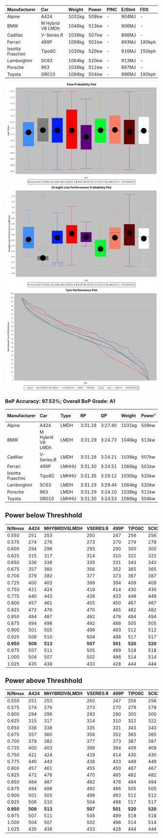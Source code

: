|Manufacturer|Car|Weight|Power|PINC|E/Stint|FDS|
|:-|:-|:-|:-|:-|:-|:-|
|Alpine|A424|1031kg|509kw|-|904MJ|-|
|BMW|M Hybrid V8 LMDh|1046kg|513kw|-|906MJ|-|
|Cadillac|V-Series.R|1038kg|507kw|-|896MJ|-|
|Ferrari|499P|1066kg|501kw|-|893MJ|190kph|
|Issotta Fraschini|Tipo6C|1030kg|520kw|-|916MJ|150kph|
|Lamborghini|SC63|1064kg|520kw|-|913MJ|-|
|Porsche|963|1038kg|511kw|-|897MJ|-|
|Toyota|GR010|1066kg|504kw|-|896MJ|190kph|

![PACECHART](./IMG/AUTO.png)
![STRAIGHTLINEPERFORMANCECHART](./IMG/AUTO_sp.png)
![TYREPERFORMANCECHART](./IMG/AUTO_tw.png)

### BoP Accuracy: 97.53%; Overall BoP Grade: A1
|Manufacturer|Car|Type|RP|QP|Weight|Power¹|Threshhold|PINC|Power²|E/Stint|AVG Vmax|FDS|RDLC|L/Stint|BOP-Grade|ModelAccuracy|ModelPoints|Match%|
|:-|:-|:-|:-|:-|:-|:-|:-|:-|:-|:-|:-|:-|:-|:-|:-|:-|:-|:-|
|Alpine|A424|LMDH|3:31.28|3:27.40|1031kg|509kw|0.0kph|-|509kw|904MJ|329.58kph|-|1.03|12|~A1|81.15%|521|100.00%|
|BMW|M Hybrid V8 LMDh|LMDH|3:31.29|3:24.73|1046kg|513kw|0.0kph|-|513kw|906MJ|324.67kph|-|1.02|12|~A1|98.60%|1690|100.00%|
|Cadillac|V-Series.R|LMDH|3:31.28|3:24.21|1038kg|507kw|0.0kph|-|507kw|896MJ|329.21kph|-|1.02|12|~A1|91.10%|1770|98.04%|
|Ferrari|499P|LMHHU|3:31.30|3:24.51|1066kg|501kw|0.0kph|-|501kw|893MJ|329.40kph|190kph|1.03|12|~A1|84.26%|2292|100.00%|
|Issotta Fraschini|Tipo6C|LMHHU|3:31.35|3:29.12|1030kg|520kw|0.0kph|-|520kw|916MJ|331.32kph|150kph|1.08|12|+A2|66.67%|96|90.36%|
|Lamborghini|SC63|LMDH|3:31.29|3:29.44|1064kg|520kw|0.0kph|-|520kw|913MJ|326.17kph|-|1.03|12|+A2|96.77%|419|91.80%|
|Porsche|963|LMDH|3:31.29|3:24.10|1038kg|511kw|0.0kph|-|511kw|897MJ|330.03kph|-|1.02|12|~A1|93.14%|5746|100.00%|
|Toyota|GR010|LMHHU|3:31.30|3:24.53|1066kg|504kw|0.0kph|-|504kw|896MJ|329.89kph|190kph|1.02|12|~A1|87.37%|3154|100.00%|

## Power below Threshhold
|N/Nmax|A424|MHYBRIDV8LMDH|VSERIES.R|499P|TIPO6C|SC63|963|GR010|
|:-|:-|:-|:-|:-|:-|:-|:-|:-|
|0.550|251|253|250|247|256|256|252|248|
|0.575|274|276|273|270|279|279|275|271|
|0.600|294|296|293|290|300|300|295|291|
|0.625|315|317|314|310|322|322|316|312|
|0.650|336|338|335|331|343|343|337|333|
|0.675|357|360|356|352|365|365|359|354|
|0.700|379|382|377|373|387|387|380|375|
|0.725|400|403|399|394|409|409|402|396|
|0.750|421|424|419|414|430|430|422|416|
|0.775|440|443|438|433|449|449|441|435|
|0.800|457|461|455|450|467|467|459|453|
|0.825|472|476|470|465|482|482|474|468|
|0.850|484|487|482|476|494|494|485|479|
|0.875|494|498|492|486|505|505|496|489|
|0.900|501|505|499|493|512|512|503|496|
|0.925|506|510|504|498|517|517|508|501|
|**0.950**|**509**|**513**|**507**|**501**|**520**|**520**|**511**|**504**|
|0.975|507|511|505|499|518|518|509|502|
|1.000|504|507|502|496|514|514|505|499|
|1.025|435|438|433|428|444|444|436|430|

## Power above Threshhold
|N/Nmax|A424|MHYBRIDV8LMDH|VSERIES.R|499P|TIPO6C|SC63|963|GR010|
|:-|:-|:-|:-|:-|:-|:-|:-|:-|
|0.550|251|253|250|247|256|256|252|248|
|0.575|274|276|273|270|279|279|275|271|
|0.600|294|296|293|290|300|300|295|291|
|0.625|315|317|314|310|322|322|316|312|
|0.650|336|338|335|331|343|343|337|333|
|0.675|357|360|356|352|365|365|359|354|
|0.700|379|382|377|373|387|387|380|375|
|0.725|400|403|399|394|409|409|402|396|
|0.750|421|424|419|414|430|430|422|416|
|0.775|440|443|438|433|449|449|441|435|
|0.800|457|461|455|450|467|467|459|453|
|0.825|472|476|470|465|482|482|474|468|
|0.850|484|487|482|476|494|494|485|479|
|0.875|494|498|492|486|505|505|496|489|
|0.900|501|505|499|493|512|512|503|496|
|0.925|506|510|504|498|517|517|508|501|
|**0.950**|**509**|**513**|**507**|**501**|**520**|**520**|**511**|**504**|
|0.975|507|511|505|499|518|518|509|502|
|1.000|504|507|502|496|514|514|505|499|
|1.025|435|438|433|428|444|444|436|430|
